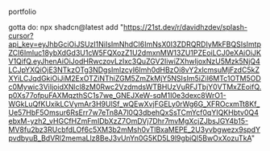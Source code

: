 portfolio


gotta do: npx shadcn@latest add "https://21st.dev/r/davidhzdev/splash-cursor?api_key=eyJhbGciOiJSUzI1NiIsImNhdCI6ImNsX0I3ZDRQRDIyMkFBQSIsImtpZCI6Imluc18ybXdGd3U1cW5FQXozZ1U2dmxnMW13ZU1PZEoiLCJ0eXAiOiJKV1QifQ.eyJhenAiOiJodHRwczovLzIxc3QuZGV2IiwiZXhwIjoxNzU5Mzk5NjQ4LCJpYXQiOjE3NTkzOTg3NDgsImlzcyI6Imh0dHBzOi8vY2xlcmsuMjFzdC5kZXYiLCJqdGkiOiJiM2ExOTZiNThiZGM5ZmZkMjY5NSIsIm5iZiI6MTc1OTM5ODc0Mywic3ViIjoidXNlcl8zM0Rwc2VzdmdsWTBHUzVuRFJTbjY0VTMxZEoifQ.p0Xs77ofpuFAXMqzthSC1s7we_GNEJXeW-sqM1I0e3dexc8WrO1-WGkLuQfKUxikLCVymAr3H9UlSf_wQEwXvjFGELy0rWg6G_XFROcxmTt8Kf_Ue57HbF5Omsur6RsErr7w7eTn8A7l0Q3dbehQxSsTCmYcf0qYIQKHbtv0Q4ebxM-yzh2_vHGCfHZmFmIDbXzZ7OmDVj7Dhr7mvMgXcjZJbsJGY4b15-MV8fu2bz3RUcbfdLOf6c5XM3b2mMsh0vTlBxaMEPE_2U3yvbgwezx9spdYpvdbyuB_BdVRl2memaLlz8BeJ3vUnYn0G5KD5L9l9gbiQl5BwOxXozuTkA"


